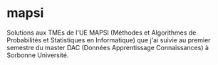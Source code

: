 # mapsi
Solutions aux TMEs de l'UE MAPSI (Méthodes et Algorithmes de Probabilités et Statistiques en Informatique) que j'ai suivie au premier semestre du master DAC (Données Apprentissage Connaissances) à Sorbonne Université.
